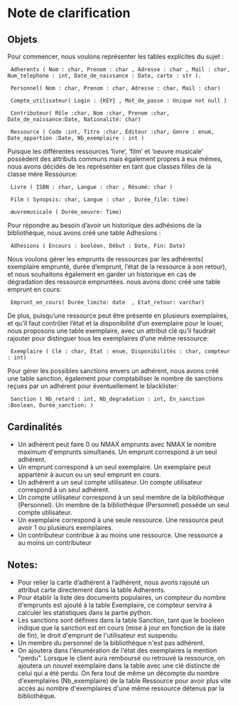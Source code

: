 <h1>Note de clarification</h1>

<h2> Objets </h2>
 
Pour commencer, nous voulons représenter les tables explicites du sujet : 

     Adherents ( Nom : char, Prenom : char , Adresse : char , Mail : char, Num_telephone : int, Date_de_naissance : Date, carte : str ).

     Personnel( Nom : char, Prenom : char, Adresse : char, Mail : char)
    
     Compte_utilisateur( Login : {KEY} , Mot_de_passe : Unique not null )

     Contributeur( Rôle :char, Nom :char, Prenom :char, Date_de_naissance:Date, Nationalité: char)
   
     Ressource ( Code :int, Titre :char, Éditeur :char, Genre : enum, Date_appartion :Date, Nb_exemplaire : int )

Puisque les différentes ressources ‘livre’, ‘film’ et ‘oeuvre musicale’ possèdent des attributs communs mais également propres à eux mêmes, nous avons décidés de les représenter en tant que classes filles de la classe mère Ressource:

	 Livre ( ISBN : char, Langue : char , Résumé: char )

	 Film ( Synopsis: char, Langue : char , Durée_film: time) 

	 œuvremusicale ( Durée_oeuvre: Time)

Pour répondre au besoin d’avoir un historique des adhésions de la bibliothèque, nous avons créé une table Adhesions : 

	 Adhesions ( Encours : booléen, Début : Date, Fin: Date)

Nous voulons gérer les emprunts de ressources par les adhérents( exemplaire emprunté, durée d’emprunt, l’état de la ressource à son retour), et nous souhaitons également en garder un historique en cas de dégradation des ressource empruntées. nous avons donc créé une table emprunt en cours:   

     Emprunt_en_cours( Durée_limite: date  , Etat_retour: varchar)

De plus, puisqu’une ressource peut être présente en plusieurs exemplaires, et qu’il faut contrôler l’état et la disponibilité d’un exemplaire pour le louer, nous proposons une table exemplaire, avec un attribut clé qu’il faudrait rajouter pour distinguer tous les exemplaires d’une même ressource: 

     Exemplaire ( Clé : char, État : enum, Disponibilités : char, compteur : int)

Pour gérer les possibles sanctions envers un adhérent, nous avons créé une table sanction, également pour comptabiliser le nombre de sanctions reçues par un adhérent pour éventuellement le blacklister: 

	 Sanction ( Nb_retard : int, Nb_degradation : int, En_sanction :Boolean, Durée_sanction: )


<h2>Cardinalités </h2>

- Un adhérent peut faire 0 ou NMAX emprunts avec NMAX le nombre maximum d'emprunts simultanés. Un emprunt correspond à un seul adhérent.
- Un emprunt correspond à un seul exemplaire. Un exemplaire peut appartenir à aucun ou un seul emprunt en cours. 
- Un adhérent a un seul compte utilisateur. Un compte utilisateur correspond à un seul adhérent.
- Un compte utilisateur correspond à un seul membre de la bibliothèque (Personnel). Un membre de la bibliothèque (Personnel) possède un seul compte utilisateur. 
- Un exemplaire correspond à une seule ressource. Une ressource peut avoir 1 ou plusieurs exemplaires.
- Un contributeur contribue à au moins une ressource. Une ressource a au moins un contributeur


<h2>Notes:</h2>

- Pour relier la carte d’adhérent à l’adhérent, nous avons rajouté un attribut carte directement dans la table Adherents.
- Pour établir la liste des documents populaires, un compteur du nombre d'emprunts est ajouté à la table Exemplaire, ce compteur servira à calculer les statistiques dans la partie python.  
- Les sanctions sont définies dans la table Sanction, tant que le booleen indique que la sanction est en cours (mise à jour en fonction de la date de fin), le droit d'emprunt de l'utilisateur est suspendu. 
- Un membre du personnel de la bibliothèque n'est pas adhérent. 
- On ajoutera dans l'énumération de l'état des exemplaires la mention "perdu". Lorsque le client aura remboursé ou retrouvé la ressource, on ajoutera un nouvel exemplaire dans la table avec une clé distincte de celui qui a été perdu. On fera tout de même un décompte du nombre d'exemplaires (Nb_exemplaire) de la table Ressource pour avoir plus vite accès au nombre d'exemplaires d'une même ressource détenus par la bibliothèque.


